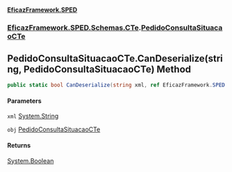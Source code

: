 #### [EficazFramework.SPED](EficazFrameworkSPED.md 'EficazFramework SPED')
### [EficazFramework.SPED.Schemas.CTe](EficazFramework.SPED.Schemas.CTe.md 'EficazFramework.SPED.Schemas.CTe').[PedidoConsultaSituacaoCTe](EficazFramework.SPED.Schemas.CTe/PedidoConsultaSituacaoCTe.md 'EficazFramework.SPED.Schemas.CTe.PedidoConsultaSituacaoCTe')

## PedidoConsultaSituacaoCTe.CanDeserialize(string, PedidoConsultaSituacaoCTe) Method

```csharp
public static bool CanDeserialize(string xml, ref EficazFramework.SPED.Schemas.CTe.PedidoConsultaSituacaoCTe obj);
```
#### Parameters

<a name='EficazFramework.SPED.Schemas.CTe.PedidoConsultaSituacaoCTe.CanDeserialize(string,EficazFramework.SPED.Schemas.CTe.PedidoConsultaSituacaoCTe).xml'></a>

`xml` [System.String](https://docs.microsoft.com/en-us/dotnet/api/System.String 'System.String')

<a name='EficazFramework.SPED.Schemas.CTe.PedidoConsultaSituacaoCTe.CanDeserialize(string,EficazFramework.SPED.Schemas.CTe.PedidoConsultaSituacaoCTe).obj'></a>

`obj` [PedidoConsultaSituacaoCTe](EficazFramework.SPED.Schemas.CTe/PedidoConsultaSituacaoCTe.md 'EficazFramework.SPED.Schemas.CTe.PedidoConsultaSituacaoCTe')

#### Returns
[System.Boolean](https://docs.microsoft.com/en-us/dotnet/api/System.Boolean 'System.Boolean')
